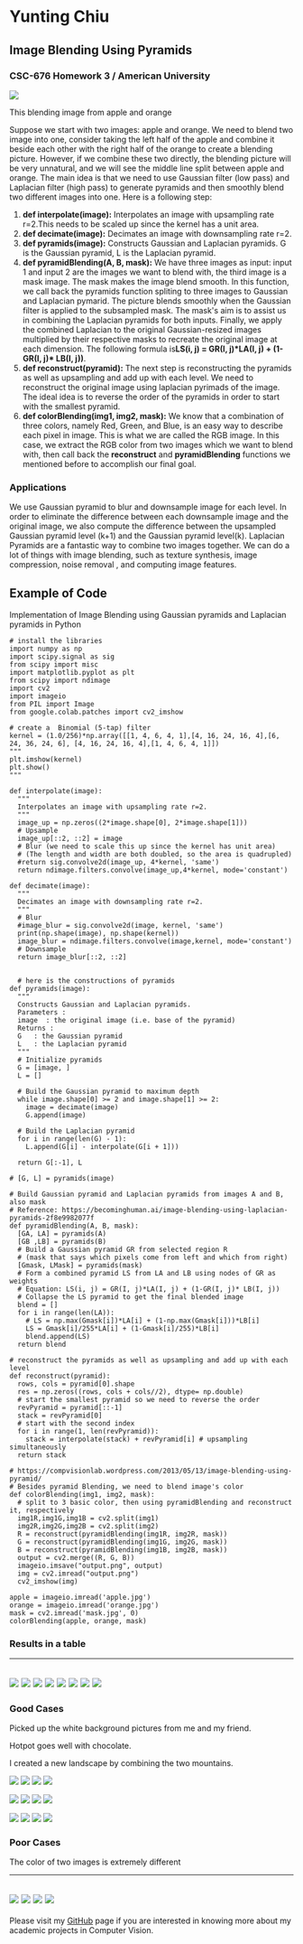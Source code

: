 Yunting Chiu
============

Image Blending Using Pyramids
-----------------------------

### CSC-676 Homework 3 / American University

![](pics/head.png)

This blending image from apple and orange

Suppose we start with two images: apple and orange. We need to blend two
image into one, consider taking the left half of the apple and combine
it beside each other with the right half of the orange to create a
blending picture. However, if we combine these two directly, the
blending picture will be very unnatural, and we will see the middle line
split between apple and orange. The main idea is that we need to use
Gaussian filter (low pass) and Laplacian filter (high pass) to generate
pyramids and then smoothly blend two different images into one. Here is
a following step:

1.  **def interpolate(image):** Interpolates an image with upsampling
    rate r=2.This needs to be scaled up since the kernel has a unit
    area.
2.  **def decimate(image):** Decimates an image with downsampling rate
    r=2.
3.  **def pyramids(image):** Constructs Gaussian and Laplacian pyramids.
    G is the Gaussian pyramid, L is the Laplacian pyramid.
4.  **def pyramidBlending(A, B, mask):** We have three images as input:
    input 1 and input 2 are the images we want to blend with, the third
    image is a mask image. The mask makes the image blend smooth. In
    this function, we call back the pyramids function spliting to three
    images to Gaussian and Laplacian pymarid. The picture blends
    smoothly when the Gaussian filter is applied to the subsampled mask.
    The mask's aim is to assist us in combining the Laplacian pyramids
    for both inputs. Finally, we apply the combined Laplacian to the
    original Gaussian-resized images multiplied by their respective
    masks to recreate the original image at each dimension. The
    following formula is**LS(i, j) = GR(I, j)\*LA(I, j) + (1-GR(I, j)\*
    LB(I, j))**.
5.  **def reconstruct(pyramid):** The next step is reconstructing the
    pyramids as well as upsampling and add up with each level. We need
    to reconstruct the original image using laplacian pyrimads of the
    image. The ideal idea is to reverse the order of the pyramids in
    order to start with the smallest pyramid.
6.  **def colorBlending(img1, img2, mask):** We know that a combination
    of three colors, namely Red, Green, and Blue, is an easy way to
    describe each pixel in image. This is what we are called the RGB
    image. In this case, we extract the RGB color from two images which
    we want to blend with, then call back the **reconstruct** and
    **pyramidBlending** functions we mentioned before to accomplish our
    final goal.

### Applications

We use Gaussian pyramid to blur and downsample image for each level. In
order to eliminate the difference between each downsample image and the
original image, we also compute the difference between the upsampled
Gaussian pyramid level (k+1) and the Gaussian pyramid level(k).
Laplacian Pyramids are a fantastic way to combine two images together.
We can do a lot of things with image blending, such as texture
synthesis, image compression, noise removal , and computing image
features.

Example of Code
---------------

Implementation of Image Blending using Gaussian pyramids and Laplacian
pyramids in Python

    # install the libraries
    import numpy as np
    import scipy.signal as sig
    from scipy import misc
    import matplotlib.pyplot as plt
    from scipy import ndimage
    import cv2
    import imageio
    from PIL import Image
    from google.colab.patches import cv2_imshow

    # create a  Binomial (5-tap) filter
    kernel = (1.0/256)*np.array([[1, 4, 6, 4, 1],[4, 16, 24, 16, 4],[6, 24, 36, 24, 6], [4, 16, 24, 16, 4],[1, 4, 6, 4, 1]])
    """
    plt.imshow(kernel)
    plt.show()
    """

    def interpolate(image):
      """
      Interpolates an image with upsampling rate r=2.
      """
      image_up = np.zeros((2*image.shape[0], 2*image.shape[1]))
      # Upsample
      image_up[::2, ::2] = image
      # Blur (we need to scale this up since the kernel has unit area)
      # (The length and width are both doubled, so the area is quadrupled)
      #return sig.convolve2d(image_up, 4*kernel, 'same')
      return ndimage.filters.convolve(image_up,4*kernel, mode='constant')
                                    
    def decimate(image):
      """
      Decimates an image with downsampling rate r=2.
      """
      # Blur
      #image_blur = sig.convolve2d(image, kernel, 'same')
      print(np.shape(image), np.shape(kernel))
      image_blur = ndimage.filters.convolve(image,kernel, mode='constant')
      # Downsample
      return image_blur[::2, ::2]                                
                   
                                          
      # here is the constructions of pyramids
    def pyramids(image):
      """
      Constructs Gaussian and Laplacian pyramids.
      Parameters :
      image  : the original image (i.e. base of the pyramid)
      Returns :
      G   : the Gaussian pyramid
      L   : the Laplacian pyramid
      """
      # Initialize pyramids
      G = [image, ]
      L = []

      # Build the Gaussian pyramid to maximum depth
      while image.shape[0] >= 2 and image.shape[1] >= 2:
        image = decimate(image)
        G.append(image)

      # Build the Laplacian pyramid
      for i in range(len(G) - 1):
        L.append(G[i] - interpolate(G[i + 1]))

      return G[:-1], L

    # [G, L] = pyramids(image)

    # Build Gaussian pyramid and Laplacian pyramids from images A and B, also mask
    # Reference: https://becominghuman.ai/image-blending-using-laplacian-pyramids-2f8e9982077f
    def pyramidBlending(A, B, mask):
      [GA, LA] = pyramids(A)
      [GB ,LB] = pyramids(B)
      # Build a Gaussian pyramid GR from selected region R 
      # (mask that says which pixels come from left and which from right)
      [Gmask, LMask] = pyramids(mask)
      # Form a combined pyramid LS from LA and LB using nodes of GR as weights
      # Equation: LS(i, j) = GR(I, j)*LA(I, j) + (1-GR(I, j)* LB(I, j))
      # Collapse the LS pyramid to get the final blended image
      blend = []
      for i in range(len(LA)):
        # LS = np.max(Gmask[i])*LA[i] + (1-np.max(Gmask[i]))*LB[i]
        LS = Gmask[i]/255*LA[i] + (1-Gmask[i]/255)*LB[i]
        blend.append(LS)
      return blend

    # reconstruct the pyramids as well as upsampling and add up with each level
    def reconstruct(pyramid):
      rows, cols = pyramid[0].shape
      res = np.zeros((rows, cols + cols//2), dtype= np.double)
      # start the smallest pyramid so we need to reverse the order
      revPyramid = pyramid[::-1]
      stack = revPyramid[0]
      # start with the second index
      for i in range(1, len(revPyramid)):
        stack = interpolate(stack) + revPyramid[i] # upsampling simultaneously
      return stack

    # https://compvisionlab.wordpress.com/2013/05/13/image-blending-using-pyramid/
    # Besides pyramid Blending, we need to blend image's color
    def colorBlending(img1, img2, mask):
      # split to 3 basic color, then using pyramidBlending and reconstruct it, respectively
      img1R,img1G,img1B = cv2.split(img1)
      img2R,img2G,img2B = cv2.split(img2)
      R = reconstruct(pyramidBlending(img1R, img2R, mask))
      G = reconstruct(pyramidBlending(img1G, img2G, mask))
      B = reconstruct(pyramidBlending(img1B, img2B, mask))
      output = cv2.merge((R, G, B))
      imageio.imsave("output.png", output)
      img = cv2.imread("output.png")
      cv2_imshow(img)

    apple = imageio.imread('apple.jpg')
    orange = imageio.imread('orange.jpg')
    mask = cv2.imread('mask.jpg', 0)
    colorBlending(apple, orange, mask)

### Results in a table

  -------------------------------------------------------------------------------------------------------
  ![](pics/apple.jpg) ![](pics/orange.jpg) ![](pics/mask2.jpeg) ![](pics/outputResult1.png)
  ![](pics/orange.jpg) ![](pics/apple.jpg) ![](pics/mask.jpg) ![](pics/outputReslut2.png)
  -------------------------------------------------------------------------------------------------------

### Good Cases

Picked up the white background pictures from me and my friend.

Hotpot goes well with chocolate.

I created a new landscape by combining the two mountains.

![](pics/case2/me.jpg) ![](pics/case2/ma.jpeg)
![](pics/case2/mask.jpg) ![](pics/case2/output.png)

![](pics/case3/chocolate.jpg) ![](pics/case3/hotpot.jpg)
![](pics/case3/mask2.jpeg) ![](pics/case3/output.png)

![](pics/case4/m1.jpg) ![](pics/case4/m2.jpg)
![](pics/case4/mask.jpg) ![](pics/case4/output.png)

### Poor Cases

The color of two images is extremely different

  ---------------------------------------------------------------------------------------------------------------------
  ![](pics/case1/grass.jpeg) ![](pics/case1/mud.jpeg) ![](pics/case1/mask.jpg) ![](pics/case1/output.png)
  ---------------------------------------------------------------------------------------------------------------------

Please visit my [GitHub](https://github.com/twyunting) page if you are
interested in knowing more about my academic projects in Computer
Vision.
